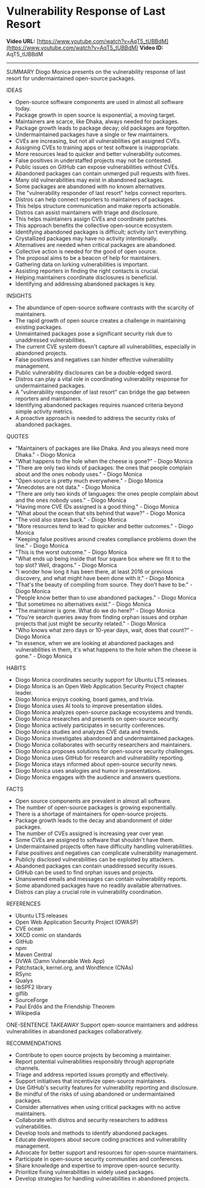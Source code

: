 # Vulnerability Response of Last Resort

**Video URL:** [https://www.youtube.com/watch?v=AqT5_tUBBdM](https://www.youtube.com/watch?v=AqT5_tUBBdM)
**Video ID:** AqT5_tUBBdM

---

SUMMARY
Diogo Monica presents on the vulnerability response of last resort for undermaintained open-source packages.

IDEAS
* Open-source software components are used in almost all software today.
* Package growth in open source is exponential, a moving target.
* Maintainers are scarce, like Dhaka, always needed for packages.
* Package growth leads to package decay; old packages are forgotten.
* Undermaintained packages have a single or few maintainers.
* CVEs are increasing, but not all vulnerabilities get assigned CVEs.
* Assigning CVEs to training apps or test software is inappropriate.
* More resources lead to quicker and better vulnerability outcomes.
* False positives in understaffed projects may not be contested.
* Public issues on GitHub can expose vulnerabilities without CVEs.
* Abandoned packages can contain unmerged pull requests with fixes.
* Many old vulnerabilities may exist in abandoned packages.
* Some packages are abandoned with no known alternatives.
* The "vulnerability responder of last resort" helps connect reporters.
* Distros can help connect reporters to maintainers of packages.
* This helps structure communication and make reports actionable.
* Distros can assist maintainers with triage and disclosure.
* This helps maintainers assign CVEs and coordinate patches.
* This approach benefits the collective open-source ecosystem.
* Identifying abandoned packages is difficult; activity isn't everything.
* Crystallized packages may have no activity intentionally.
* Alternatives are needed when critical packages are abandoned.
* Collective action is needed for the good of open source.
* The proposal aims to be a beacon of help for maintainers.
* Gathering data on lurking vulnerabilities is important.
* Assisting reporters in finding the right contacts is crucial.
* Helping maintainers coordinate disclosures is beneficial.
* Identifying and addressing abandoned packages is key.

INSIGHTS
* The abundance of open-source software contrasts with the scarcity of maintainers.
* The rapid growth of open source creates a challenge in maintaining existing packages.
* Unmaintained packages pose a significant security risk due to unaddressed vulnerabilities.
* The current CVE system doesn't capture all vulnerabilities, especially in abandoned projects.
* False positives and negatives can hinder effective vulnerability management.
* Public vulnerability disclosures can be a double-edged sword.
* Distros can play a vital role in coordinating vulnerability response for undermaintained packages.
* A "vulnerability responder of last resort" can bridge the gap between reporters and maintainers.
* Identifying abandoned packages requires nuanced criteria beyond simple activity metrics.
* A proactive approach is needed to address the security risks of abandoned packages.

QUOTES
* "Maintainers of packages are like Dhaka. And you always need more Dhaka." - Diogo Monica
* "What happens to the hole when the cheese is gone?" - Diogo Monica
* "There are only two kinds of packages: the ones that people complain about and the ones nobody uses." - Diogo Monica
* "Open source is pretty much everywhere." - Diogo Monica
* "Anecdotes are not data." - Diogo Monica
* "There are only two kinds of languages: the ones people complain about and the ones nobody uses." - Diogo Monica
* "Having more CVE IDs assigned is a good thing." - Diogo Monica
* "What about the ocean that sits behind that wave?" - Diogo Monica
* "The void also stares back." - Diogo Monica
* "More resources tend to lead to quicker and better outcomes." - Diogo Monica
* "Keeping false positives around creates compliance problems down the line." - Diogo Monica
* "This is the worst outcome." - Diogo Monica
* "What ends up being inside that four square box where we fit it to the top slot? Well, dragons." - Diogo Monica
* "I wonder how long it has been there, at least 2016 or previous discovery, and what might have been done with it." - Diogo Monica
* "That's the beauty of compiling from source. They don't have to be." - Diogo Monica
* "People know better than to use abandoned packages." - Diogo Monica
* "But sometimes no alternatives exist." - Diogo Monica
* "The maintainer is gone. What do we do here?" - Diogo Monica
* "You're search queries away from finding orphan issues and orphan projects that just might be security related." - Diogo Monica
* "Who knows what zero days or 10-year days, wait, does that count?" - Diogo Monica
* "In essence, when we are looking at abandoned packages and vulnerabilities in them, it's what happens to the hole when the cheese is gone." - Diogo Monica

HABITS
* Diogo Monica coordinates security support for Ubuntu LTS releases.
* Diogo Monica is an Open Web Application Security Project chapter leader.
* Diogo Monica enjoys cooking, board games, and trivia.
* Diogo Monica uses AI tools to improve presentation slides.
* Diogo Monica analyzes open-source package ecosystems and trends.
* Diogo Monica researches and presents on open-source security.
* Diogo Monica actively participates in security conferences.
* Diogo Monica studies and analyzes CVE data and trends.
* Diogo Monica investigates abandoned and undermaintained packages.
* Diogo Monica collaborates with security researchers and maintainers.
* Diogo Monica proposes solutions for open-source security challenges.
* Diogo Monica uses GitHub for research and vulnerability reporting.
* Diogo Monica stays informed about open-source security news.
* Diogo Monica uses analogies and humor in presentations.
* Diogo Monica engages with the audience and answers questions.

FACTS
* Open source components are prevalent in almost all software.
* The number of open-source packages is growing exponentially.
* There is a shortage of maintainers for open-source projects.
* Package growth leads to the decay and abandonment of older packages.
* The number of CVEs assigned is increasing year over year.
* Some CVEs are assigned to software that shouldn't have them.
* Undermaintained projects often have difficulty handling vulnerabilities.
* False positives and negatives can complicate vulnerability management.
* Publicly disclosed vulnerabilities can be exploited by attackers.
* Abandoned packages can contain unaddressed security issues.
* GitHub can be used to find orphan issues and projects.
* Unanswered emails and messages can contain vulnerability reports.
* Some abandoned packages have no readily available alternatives.
* Distros can play a crucial role in vulnerability coordination.

REFERENCES
* Ubuntu LTS releases
* Open Web Application Security Project (OWASP)
* CVE ocean
* XKCD comic on standards
* GitHub
* npm
* Maven Central
* DVWA (Damn Vulnerable Web App)
* Patchstack, kernel.org, and Wordfence (CNAs)
* RSync
* Qualys
* libSPF2 library
* giflib
* SourceForge
* Paul Erdős and the Friendship Theorem
* Wikipedia

ONE-SENTENCE TAKEAWAY
Support open-source maintainers and address vulnerabilities in abandoned packages collaboratively.

RECOMMENDATIONS
* Contribute to open source projects by becoming a maintainer.
* Report potential vulnerabilities responsibly through appropriate channels.
* Triage and address reported issues promptly and effectively.
* Support initiatives that incentivize open-source maintainers.
* Use GitHub's security features for vulnerability reporting and disclosure.
* Be mindful of the risks of using abandoned or undermaintained packages.
* Consider alternatives when using critical packages with no active maintainers.
* Collaborate with distros and security researchers to address vulnerabilities.
* Develop tools and methods to identify abandoned packages.
* Educate developers about secure coding practices and vulnerability management.
* Advocate for better support and resources for open-source maintainers.
* Participate in open-source security communities and conferences.
* Share knowledge and expertise to improve open-source security.
* Prioritize fixing vulnerabilities in widely used packages.
* Develop strategies for handling vulnerabilities in abandoned projects.

